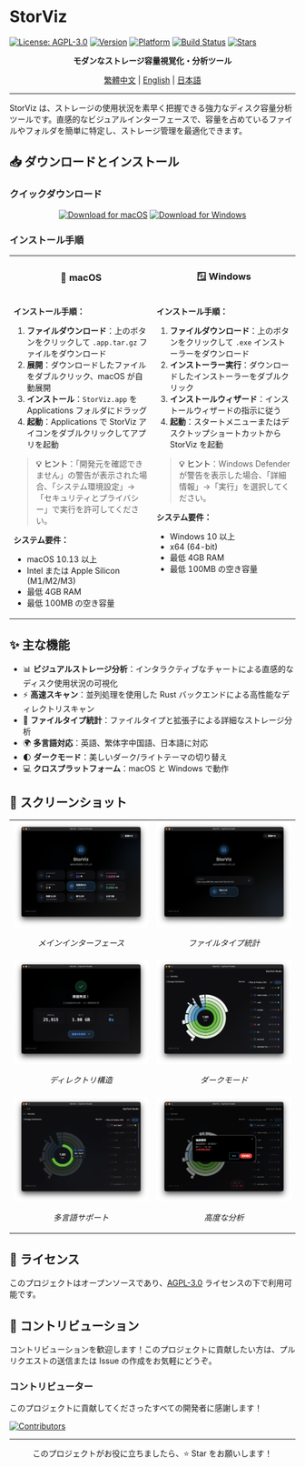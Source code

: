 # StorViz

[![License: AGPL-3.0](https://img.shields.io/badge/License-AGPL--3.0-blue.svg)](https://opensource.org/licenses/AGPL-3.0)
[![Version](https://img.shields.io/badge/version-1.0.0--rc.3-green.svg)](https://github.com/ExpTechTW/StorViz/releases)
[![Platform](https://img.shields.io/badge/platform-macOS%20%7C%20Windows-lightgrey.svg)](https://github.com/ExpTechTW/StorViz/releases)
[![Build Status](https://github.com/ExpTechTW/StorViz/workflows/CI%20Build%20Check/badge.svg)](https://github.com/ExpTechTW/StorViz/actions)
[![Stars](https://img.shields.io/github/stars/ExpTechTW/StorViz?style=social)](https://github.com/ExpTechTW/StorViz)

<p align="center">
  <strong>モダンなストレージ容量視覚化・分析ツール</strong>
</p>

<p align="center">
  <a href="README.md">繁體中文</a> | <a href="README.en.md">English</a> | <a href="README.ja.md">日本語</a>
</p>

---

StorViz は、ストレージの使用状況を素早く把握できる強力なディスク容量分析ツールです。直感的なビジュアルインターフェースで、容量を占めているファイルやフォルダを簡単に特定し、ストレージ管理を最適化できます。

## 📥 ダウンロードとインストール

### クイックダウンロード

<div align="center">

[![Download for macOS](https://img.shields.io/badge/Download-macOS-black?style=for-the-badge&logo=apple)](https://github.com/ExpTechTW/StorViz/releases/latest/download/StorViz_universal.app.tar.gz)
[![Download for Windows](https://img.shields.io/badge/Download-Windows-blue?style=for-the-badge&logo=windows)](https://github.com/ExpTechTW/StorViz/releases/latest/download/StorViz_1.0.0-rc.3_x64-setup.exe)

</div>

### インストール手順

<table>
<tr>
<td width="50%" align="center">

### 🍎 macOS

</td>
<td width="50%" align="center">

### 🪟 Windows

</td>
</tr>
<tr>
<td width="50%" valign="top">

**インストール手順：**

1. **ファイルダウンロード**：上のボタンをクリックして `.app.tar.gz` ファイルをダウンロード
2. **展開**：ダウンロードしたファイルをダブルクリック、macOS が自動展開
3. **インストール**：`StorViz.app` を Applications フォルダにドラッグ
4. **起動**：Applications で StorViz アイコンをダブルクリックしてアプリを起動

> **💡 ヒント**：「開発元を確認できません」の警告が表示された場合、「システム環境設定」→「セキュリティとプライバシー」で実行を許可してください。

**システム要件：**
- macOS 10.13 以上
- Intel または Apple Silicon (M1/M2/M3)
- 最低 4GB RAM
- 最低 100MB の空き容量

</td>
<td width="50%" valign="top">

**インストール手順：**

1. **ファイルダウンロード**：上のボタンをクリックして `.exe` インストーラーをダウンロード
2. **インストーラー実行**：ダウンロードしたインストーラーをダブルクリック
3. **インストールウィザード**：インストールウィザードの指示に従う
4. **起動**：スタートメニューまたはデスクトップショートカットから StorViz を起動

> **💡 ヒント**：Windows Defender が警告を表示した場合、「詳細情報」→「実行」を選択してください。

**システム要件：**
- Windows 10 以上
- x64 (64-bit)
- 最低 4GB RAM
- 最低 100MB の空き容量

</td>
</tr>
</table>

## ✨ 主な機能

- 📊 **ビジュアルストレージ分析**：インタラクティブなチャートによる直感的なディスク使用状況の可視化
- ⚡ **高速スキャン**：並列処理を使用した Rust バックエンドによる高性能なディレクトリスキャン
- 📁 **ファイルタイプ統計**：ファイルタイプと拡張子による詳細なストレージ分析
- 🌍 **多言語対応**：英語、繁体字中国語、日本語に対応
- 🌓 **ダークモード**：美しいダーク/ライトテーマの切り替え
- 💻 **クロスプラットフォーム**：macOS と Windows で動作

## 📸 スクリーンショット

<div align="center">

<table>
  <tr>
    <td width="50%">
      <img src="images/zh/image1.png" alt="メインインターフェース" />
      <p align="center"><em>メインインターフェース</em></p>
    </td>
    <td width="50%">
      <img src="images/zh/image2.png" alt="ファイルタイプ統計" />
      <p align="center"><em>ファイルタイプ統計</em></p>
    </td>
  </tr>
  <tr>
    <td width="50%">
      <img src="images/zh/image3.png" alt="ディレクトリ構造" />
      <p align="center"><em>ディレクトリ構造</em></p>
    </td>
    <td width="50%">
      <img src="images/zh/image4.png" alt="ダークモード" />
      <p align="center"><em>ダークモード</em></p>
    </td>
  </tr>
  <tr>
    <td width="50%">
      <img src="images/zh/image5.png" alt="多言語サポート" />
      <p align="center"><em>多言語サポート</em></p>
    </td>
    <td width="50%">
      <img src="images/zh/image6.png" alt="高度な分析" />
      <p align="center"><em>高度な分析</em></p>
    </td>
  </tr>
</table>

</div>

## 📄 ライセンス

このプロジェクトはオープンソースであり、[AGPL-3.0](LICENSE) ライセンスの下で利用可能です。

## 🤝 コントリビューション

コントリビューションを歓迎します！このプロジェクトに貢献したい方は、プルリクエストの送信または Issue の作成をお気軽にどうぞ。

### コントリビューター

このプロジェクトに貢献してくださったすべての開発者に感謝します！

<a href="https://github.com/exptechtw/StorViz/graphs/contributors">
  <img src="https://contrib.rocks/image?repo=exptechtw/StorViz" alt="Contributors" />
</a>

---

<p align="center">
  このプロジェクトがお役に立ちましたら、⭐️ Star をお願いします！
</p>
